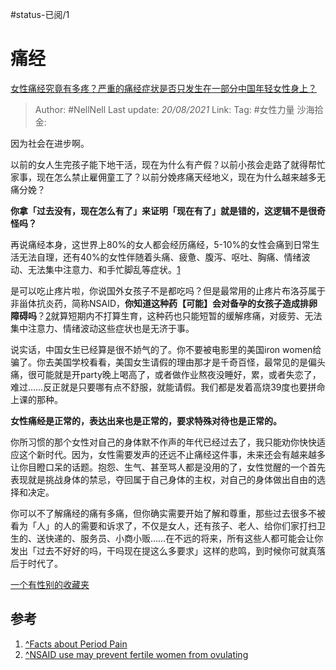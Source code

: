 #status-已阅/1 
# 痛经

[女性痛经究竟有多疼？严重的痛经症状是否只发生在一部分中国年轻女性身上？](https://www.zhihu.com/question/321299923/answer/695286878)

> Author: #NellNell
> Last update: *20/08/2021*
> Link:
> Tag: #女性力量
> 沙海拾金:

因为社会在进步啊。

以前的女人生完孩子能下地干活，现在为什么有产假？以前小孩会走路了就得帮忙家事，现在怎么禁止雇佣童工了？以前分娩疼痛天经地义，现在为什么越来越多无痛分娩？

**你拿「过去没有，现在怎么有了」来证明「现在有了」就是错的，这逻辑不是很奇怪吗？**

再说痛经本身，这世界上80%的女人都会经历痛经，5-10%的女性会痛到日常生活无法自理，还有40%的女性伴随着头痛、疲惫、腹泻、呕吐、胸痛、情绪波动、无法集中注意力、和手忙脚乱等症状。[1](#ref_1)

是可以吃止疼片啦，你说国外女孩子不是都吃吗？但是最常用的止疼片布洛芬属于非甾体抗炎药，简称NSAID，**你知道这种药【可能】会对备孕的女孩子造成排卵障碍吗**？[2](#ref_2)就算短期内不打算生育，这种药也只能短暂的缓解疼痛，对疲劳、无法集中注意力、情绪波动这些症状也是无济于事。

说实话，中国女生已经算是很不娇气的了。你不要被电影里的美国iron women给骗了。你去美国学校看看，美国女生请假的理由那才是千奇百怪，最常见的是偏头痛，很可能就是开party晚上喝高了，或者做作业熬夜没睡好，累，或者失恋了，难过……反正就是只要哪有点不舒服，就能请假。我们都是发着高烧39度也要拼命上课的那种。

**女性痛经是正常的，表达出来也是正常的，要求特殊对待也是正常的。**

你所习惯的那个女性对自己的身体默不作声的年代已经过去了，我只能劝你快快适应这个新时代。因为，女性需要发声的还远不止痛经这件事，未来还会有越来越多让你目瞪口呆的话题。抱怨、生气、甚至骂人都是没用的了，女性觉醒的一个首先表现就是挑战身体的禁忌，夺回属于自己身体的主权，对自己的身体做出自由的选择和决定。

你可以不了解痛经的痛有多痛，但你确实需要开始了解和尊重，那些过去很多不被看为「人」的人的需要和诉求了，不仅是女人，还有孩子、老人、给你们家打扫卫生的、送快递的、服务员、小商小贩……在不远的将来，所有这些人都可能会让你发出「过去不好好的吗，干吗现在提这么多要求」这样的悲鸣，到时候你可就真落后于时代了。

[一个有性别的收藏夹](https://zhihu.com/collection/326955627)

## 参考

1. [^](#ref_1_0)[Facts about Period Pain](https://www.womens-health-concern.org/help-and-advice/factsheets/period-pain/)
2. [^](#ref_2_0)[NSAID use may prevent fertile women from ovulating](https://www.pharmaceutical-journal.com/news-and-analysis/nsaid-use-may-prevent-fertile-women-from-ovulating/20068779.article?firstPass=false)
